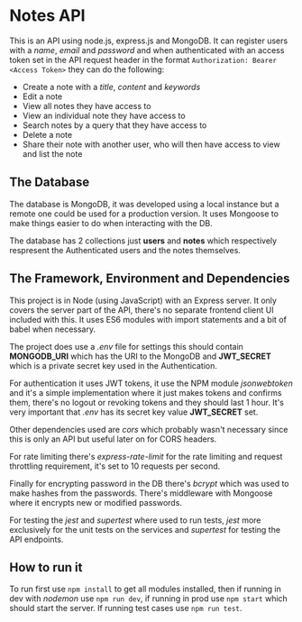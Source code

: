 # Notes API

This is an API using node.js, express.js and MongoDB. It can register users with a *name*, *email* and *password* and when authenticated with an access token set in the API request header in the format `Authorization: Bearer <Access Token>` they can do the following:
- Create a note with a *title*, *content* and *keywords*
- Edit a note
- View all notes they have access to
- View an individual note they have access to
- Search notes by a query that they have access to
- Delete a note
- Share their note with another user, who will then have access to view and list the note

## The Database

The database is MongoDB, it was developed using a local instance but a remote one could be used for a production version. It uses Mongoose to make things easier to do when interacting with the DB.

The database has 2 collections just **users** and **notes** which respectively respresent the Authenticated users and the notes themselves.

## The Framework, Environment and Dependencies

This project is in Node (using JavaScript) with an Express server. It only covers the server part of the API, there's no separate frontend client UI included with this. It uses ES6 modules with import statements and a bit of babel when necessary.

The project does use a *.env* file for settings this should contain **MONGODB_URI** which has the URI to the MongoDB and **JWT_SECRET** which is a private secret key used in the Authentication.

For authentication it uses JWT tokens, it use the NPM module *jsonwebtoken* and it's a simple implementation where it just makes tokens and confirms them, there's no logout or revoking tokens and they should last 1 hour. It's very important that *.env* has its secret key value **JWT_SECRET** set.

Other dependencies used are *cors* which probably wasn't necessary since this is only an API but useful later on for CORS headers.

For rate limiting there's *express-rate-limit* for the rate limiting and request throttling requirement, it's set to 10 requests per second.

Finally for encrypting password in the DB there's *bcrypt* which was used to make hashes from the passwords. There's middleware with Mongoose where it encrypts new or modified passwords.

For testing the *jest* and *supertest* where used to run tests, *jest* more exclusively for the unit tests on the services and *supertest* for testing the API endpoints.

## How to run it

To run first use `npm install` to get all modules installed, then if running in dev with *nodemon* use `npm run dev`, if running in prod use `npm start` which should start the server. If running test cases use `npm run test`.
